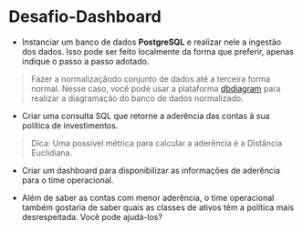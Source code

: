 # Desafio-Dashboard

- Instanciar um banco de dados __PostgreSQL__ e realizar nele a ingestão dos dados. Isso pode ser feito localmente da forma que preferir, apenas indique o passo a passo adotado.

 >   Fazer a normalizaçãodo conjunto de dados até a terceira forma normal. Nesse caso, você pode usar a plataforma [dbdiagram](https://dbdiagram.io) para realizar a diagramação do banco de dados normalizado.

-  Criar uma consulta SQL que retorne a aderência das contas à sua política de investimentos.

 >   Dica: Uma possível métrica para calcular a aderência é a Distância Euclidiana.

- Criar um dashboard para disponibilizar as informações de aderência para o time operacional.

- Além de saber as contas com menor aderência, o time operacional também gostaria de saber quais as classes de ativos têm a política mais desrespeitada. Você pode ajudá-los?

